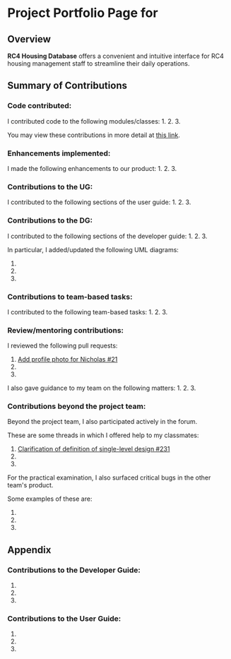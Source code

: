 # Project Portfolio Page for 

<!-- Insert name above -->

## Overview

**RC4 Housing Database** offers a convenient and intuitive interface for RC4 housing management staff to streamline their daily operations.

## Summary of Contributions

### Code contributed:

I contributed code to the following modules/classes:
1.
2.
3. 

You may view these contributions in more detail at [this link](https://nus-cs2103-ay2223s1.github.io/tp-dashboard/?search=<github-username>&breakdown=true).
 
<!-- Please replace the placeholder in the above URL with your github username. -->

### Enhancements implemented:

I made the following enhancements to our product:
1. 
2. 
3. 

### Contributions to the UG:

I contributed to the following sections of the user guide:
1.
2.
3.

### Contributions to the DG:

I contributed to the following sections of the developer guide:
1.
2.
3.

In particular, I added/updated the following UML diagrams:
1. []()
2. []()
3. []()

<!-- Provide links to the diagrams in the appendix at the bottom of the page -->

### Contributions to team-based tasks:

I contributed to the following team-based tasks:
1.
2.
3.

### Review/mentoring contributions:

I reviewed the following pull requests:
1. [Add profile photo for Nicholas #21](https://github.com/AY2223S1-CS2103T-W12-3/tp/pull/21)
2. 
3. 

I also gave guidance to my team on the following matters:
1.
2.
3.


### Contributions beyond the project team:

Beyond the project team, I also participated actively in the forum.

These are some threads in which I offered help to my classmates:
1. [Clarification of definition of single-level design #231](https://github.com/nus-cs2103-AY2223S1/forum/issues/231)
2. []()
3. []()

<!-- Provide links to the threads here -->

For the practical examination, I also surfaced critical bugs in the other team's product. 

Some examples of these are:
1. []()
2. []()
3. []()

## Appendix

### Contributions to the Developer Guide:

1. ![]()
2. ![]()
3. ![]()

<!-- Embed the diagrams here -->

### Contributions to the User Guide:

1. ![]()
2. ![]()
3. ![]()

<!-- Embed the diagrams here -->
